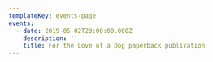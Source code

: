 ```yaml
---
templateKey: events-page
events:
  - date: 2019-05-02T23:00:00.000Z
    description: ''
    title: For the Love of a Dog paperback publication
---
```


